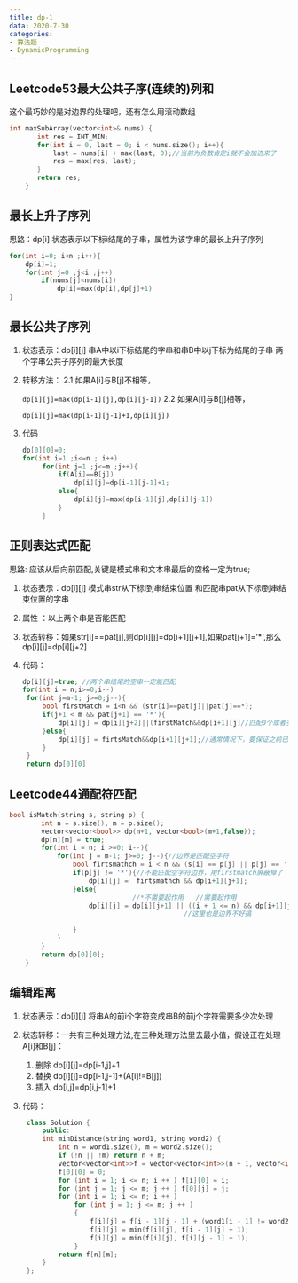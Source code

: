 ```yaml
---
title: dp-1
data: 2020-7-30
categories:
- 算法题
- DynamicProgramming
---
```


## Leetcode53最大公共子序(连续的)列和

这个最巧妙的是对边界的处理吧，还有怎么用滚动数组

```cpp
int maxSubArray(vector<int>& nums) {
       int res = INT_MIN;
       for(int i = 0, last = 0; i < nums.size(); i++){
           last = nums[i] + max(last, 0);//当前为负数肯定i就不会加进来了
           res = max(res, last);
       }
       return res;
    }


```

## 最长上升子序列

思路：dp[i]    状态表示以下标i结尾的子串，属性为该字串的最长上升子序列

```cpp
for(int i=0; i<n ;i++){
    dp[i]=1;
    for(int j=0 ;j<i ;j++)
        if(nums[j]<nums[i])
            dp[i]=max(dp[i],dp[j]+1)
}
```

## 最长公共子序列

1. 状态表示：dp[i][j] 串A中以i下标结尾的字串和串B中以j下标为结尾的子串 两个字串公共子序列的最大长度
2. 转移方法：
   2.1 如果A[i]与B[j]不相等，

   `dp[i][j]=max(dp[i-1][j],dp[i][j-1])`
   2.2 如果A[i]与B[j]相等，

   `dp[i][j]=max(dp[i-1][j-1]+1,dp[i][j])`
3. 代码

   ```c++
   dp[0][0]=0;
   for(int i=1 ;i<=n ; i++)
        for(int j=1 ;j<=m ;j++){
            if(A[i]==B[j])
                dp[i][j]=dp[i-1][j-1]+1;
            else{
                dp[i][j]=max(dp[i-1][j],dp[i][j-1])
            }
        }
   ```

## 正则表达式匹配

思路: 应该从后向前匹配,关键是模式串和文本串最后的空格一定为true;

1. 状态表示：dp[i][j] 模式串str从下标i到串结束位置 和匹配串pat从下标i到串结束位置的字串
2. 属性 ：以上两个串是否能匹配
3. 状态转移：如果str[i]==pat[j],则dp[i][j]=dp[i+1][j+1],如果pat[j+1]='*',那么dp[i][j]=dp[i][j+2]
4. 代码：

   ```c++
   dp[i][j]=true; //两个串结尾的空串一定能匹配
   for(int i = n;i>=0;i--)
    for(int j=m-1; j>=0;j--){
        bool firstMatch = i<n && (str[i]==pat[j]||pat[j]==*);
        if(j+1 < m && pat[j+1] == '*'){
            dp[i][j] = dp[i][j+2]||(firstMatch&&dp[i+1][j]//匹配0个或者多个 例如c a*c 或者aaac a*c
        }else{
            dp[i][j] = firtsMatch&&dp[i+1][j+1];//通常情况下，要保证之前已经匹配完成
        }
    }
    return dp[0][0]
   ```

## Leetcode44通配符匹配

```cpp
bool isMatch(string s, string p) {
        int n = s.size(), m = p.size();
        vector<vector<bool>> dp(n+1, vector<bool>(m+1,false));
        dp[n][m] = true;
        for(int i = n; i >=0; i--){
            for(int j = m-1; j>=0; j--){//边界是匹配空字符
                bool firtsmathch = i < n && (s[i] == p[j] || p[j] == '?');//
                if(p[j] != '*'){//不能匹配空字符边界，用firstmatch屏蔽掉了
                    dp[i][j] =  firtsmathch && dp[i+1][j+1];
                }else{
                               //*不需要起作用   //需要起作用
                    dp[i][j] = dp[i][j+1] || ((i + 1 <= n) && dp[i+1][j]);    
                                            //这里也是边界不好搞          

                }
            }
        }
        return dp[0][0];
    }
```

## 编辑距离

1. 状态表示：dp[i][j] 将串A的前i个字符变成串B的前j个字符需要多少次处理
2. 状态转移：一共有三种处理方法,在三种处理方法里去最小值，假设正在处理A[i]和B[j]：
   1. 删除 dp[i][j]=dp[i-1,j]+1
   2. 替换 dp[i][j]=dp[i-1,j-1]+(A[i]!=B[j])
   3. 插入 dp[i,j]=dp[i,j-1]+1
3. 代码：

   ```c++
    class Solution {
        public:
        int minDistance(string word1, string word2) {
            int n = word1.size(), m = word2.size();
            if (!n || !m) return n + m;
            vector<vector<int>>f = vector<vector<int>>(n + 1, vector<int>(m + 1));
            f[0][0] = 0;
            for (int i = 1; i <= n; i ++ ) f[i][0] = i;
            for (int j = 1; j <= m; j ++ ) f[0][j] = j;
            for (int i = 1; i <= n; i ++ )
                for (int j = 1; j <= m; j ++ )
                {
                    f[i][j] = f[i - 1][j - 1] + (word1[i - 1] != word2[j - 1]);
                    f[i][j] = min(f[i][j], f[i - 1][j] + 1);
                    f[i][j] = min(f[i][j], f[i][j - 1] + 1);
                }
            return f[n][m];
        }
    };

    ```
